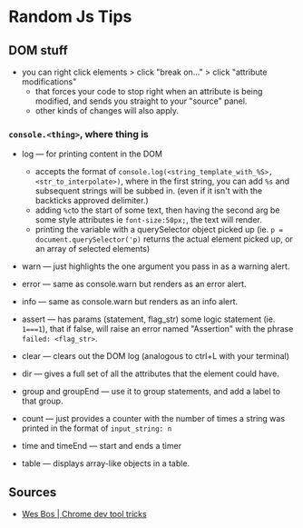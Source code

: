 # Random Js Tips

## DOM stuff

- you can right click elements > click "break on..." > click "attribute modifications"
    - that forces your code to stop right when an attribute is being modified, and sends you straight to your "source" panel.
    - other kinds of changes will also apply.

### `console.<thing>`, where thing is

- log &#8212; for printing content in the DOM
    - accepts the format of `console.log(<string_template_with_%S>,<str_to_interpolate>)`, where in the first string, you can add `%s` and subsequent strings will be subbed in. (even if it isn't with the backticks approved delimiter.)
    - adding `%c`to the start of some text, then having the second arg be some style attributes ie `font-size:50px;`, the text will render.
    - printing the variable with a querySelector object picked up (ie. `p = document.querySelector('p)` returns the actual element picked up, or an array of selected elements)

- warn &#8212; just highlights the one argument you pass in as a warning alert.

- error &#8212; same as console.warn but renders as an error alert.

- info &#8212;  same as console.warn but renders as an info alert.

- assert &#8212; has params (statement, flag_str) some logic statement (ie. `1===1`), that if false, will raise an error named "Assertion" with the phrase `failed: <flag_str>`.

- clear &#8212; clears out the DOM log (analogous to ctrl+L with your terminal)

- dir &#8212; gives a full set of all the attributes that the element could have.

- group and groupEnd &#8212; use it to group statements, and add a label to that group.

- count &#8212; just provides a counter with the number of times a string was printed in the format of `input_string: n`

- time and timeEnd &#8212; start and ends a timer

- table &#8212; displays array-like objects in a table.

## Sources

- [Wes Bos | Chrome dev tool tricks](https://youtu.be/xkzDaKwinA8?si=yzvkN1Ea_cw4XBzo)

